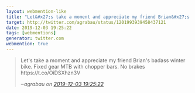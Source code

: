 ```yaml
---
layout: webmention-like
title: "Let&#x27;s take a moment and appreciate my friend Brian&#x27;s badass winter bike. Fixed gear MTB with chopper bars. No brakes https://t.co/OiDSXhzn3V"
target: http://twitter.com/agrabau/status/1201993939458437121
date: 2019-12-03 19:25:22
tags: [webmentions]
generator: twitter.com
webmention: true
---
```




<blockquote class="external-citation">
  <p>
    Let&#x27;s take a moment and appreciate my friend Brian&#x27;s badass winter bike. Fixed gear MTB with chopper bars. No brakes https://t.co/OiDSXhzn3V
  </p>
  <cite>‒<span class="p-author p-name">agrabau</span>
    on
    <a href="http://twitter.com/agrabau/status/1201993939458437121" rel="external nofollow" target="_blank">2019-12-03 19:25:22</a>
  </cite>
</blockquote>



